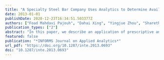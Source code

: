 ```yaml
---
title: "A Specialty Steel Bar Company Uses Analytics to Determine Available-to-Promise Dates"
date: 2013-01-01
publishDate: 2020-12-23T16:34:51.503377Z
authors: ["Foad Mahdavi Pajouh", "Dahai Xing", "Yingjue Zhou", "Sharethram Hariharan", "Balabhaskar Balasundaram", "Tieming Liu", "Ramesh Sharda"]
publication_types: ["2"]
abstract: "In this paper, we describe an application of prescriptive analytics to enhance data-driven decision making at a specialty steel bar products supplier and manufacturer in North America. As part of the company's daily business, it must make available-to-promise (ATP) decisions, which determine in real time the dates by which it can promise delivery of products that customers requested during the quotation stage. Previously, a salesperson had to make such decisions by analyzing reports on available inventory. To support these ATP decisions, we developed a real-time decision support system (DSS) to find an optimal assignment of the available inventory and to support additional what-if analysis. The DSS uses a suite of mixed-integer programming models and commercial software to solve the models. The company has incorporated the DSS into its enterprise resource planning system to seamlessly facilitate its use of business analytics. "
featured: false
publication: "*INFORMS Journal on Applied Analytics*"
url_pdf: "https://doi.org/10.1287/inte.2013.0693"
doi: "10.1287/inte.2013.0693"
---
```


